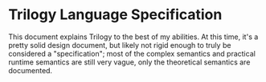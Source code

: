 # Trilogy Language Specification

This document explains Trilogy to the best of my abilities. At this time, it's a
pretty solid design document, but likely not rigid enough to truly be considered
a "specification"; most of the complex semantics and practical runtime semantics
are still very vague, only the theoretical semantics are documented.
